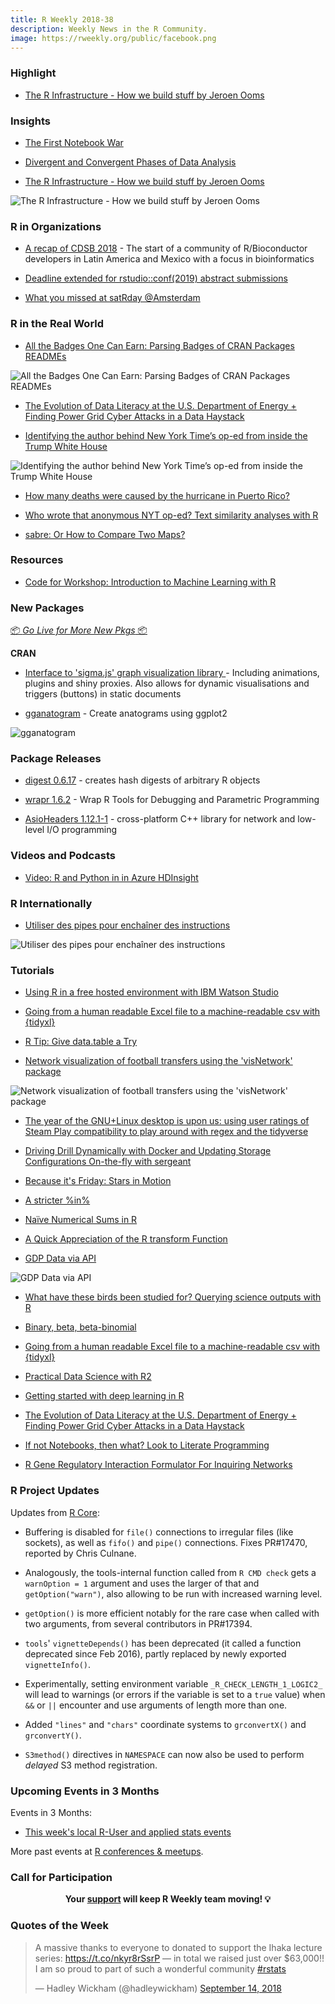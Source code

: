 ```yaml
---
title: R Weekly 2018-38
description: Weekly News in the R Community.
image: https://rweekly.org/public/facebook.png
---
```


###  Highlight

+ [The R Infrastructure - How we build stuff by Jeroen Ooms](https://jeroen.github.io/uros2018/)

### Insights

+ [The First Notebook War](https://yihui.name/en/2018/09/notebook-war/)

+ [Divergent and Convergent Phases of Data Analysis](https://simplystatistics.org/2018/09/14/divergent-and-convergent-phases-of-data-analysis/)

+ [The R Infrastructure - How we build stuff by Jeroen Ooms](https://jeroen.github.io/uros2018/)

![The R Infrastructure - How we build stuff by Jeroen Ooms](https://raw.githubusercontent.com/rweekly/image/master/2018/r-base.png)

###  R in Organizations

+ [A recap of CDSB 2018](http://www.comunidadbioinfo.org/a-recap-of-cdsb-2018-the-start-of-a-community/) - The start of a community of R/Bioconductor developers in Latin America and Mexico with a focus in bioinformatics

+ [Deadline extended for rstudio::conf(2019) abstract submissions](https://blog.rstudio.com/2018/09/14/rstudio-conf-2019-submission-deadline-extended/)

+ [What you missed at satRday @Amsterdam](https://appsilon.com/satrday-amsterdam-2/)

### R in the Real World

+ [All the Badges One Can Earn: Parsing Badges of CRAN Packages READMEs](https://ropensci.org/technotes/2018/09/10/github-badges/)

![All the Badges One Can Earn: Parsing Badges of CRAN Packages READMEs](https://raw.githubusercontent.com/rweekly/image/master/2018/github-repos.png)

+ [The Evolution of Data Literacy at the U.S. Department of Energy + Finding Power Grid Cyber Attacks in a Data Haystack](https://rud.is/b/2018/09/12/the-evolution-of-data-literacy-at-the-u-s-department-of-energy-finding-power-grid-cyber-attacks-in-a-data-haystack/)

+ [Identifying the author behind New York Time’s op-ed from inside the Trump White House](https://github.com/mkearney/resist_oped)

![Identifying the author behind New York Time’s op-ed from inside the Trump White House](https://raw.githubusercontent.com/rweekly/image/master/2018/text-simi.png)

+ [How many deaths were caused by the hurricane in Puerto Rico?](http://blog.revolutionanalytics.com/2018/09/mortality-in-puerto-rico.html)

+ [Who wrote that anonymous NYT op-ed? Text similarity analyses with R](http://blog.revolutionanalytics.com/2018/09/anonymous-nyt-op-ed.html)

+ [sabre: Or How to Compare Two Maps?](https://nowosad.github.io/post/sabre-bp/)


###  Resources

+ [Code for Workshop: Introduction to Machine Learning with R](https://shirinsplayground.netlify.com/2018/06/intro_to_ml_workshop_heidelberg/)

###  New Packages

<p class="added-hostname"><a href="https://rweekly.org/live" target="_blank" class="externalLink">📦 <i>Go Live for More New Pkgs</i> 📦</a></p>

**CRAN**


+ [Interface to 'sigma.js' graph visualization library ](http://sigmajs.john-coene.com/) - Including animations, plugins and shiny proxies. Also allows for dynamic visualisations and triggers (buttons) in static documents

+ [gganatogram](https://github.com/jespermaag/gganatogram) - Create anatograms using ggplot2

![gganatogram](https://raw.githubusercontent.com/rweekly/image/master/2018/organPlot-1.png)


### Package Releases


+ [digest 0.6.17](http://dirk.eddelbuettel.com/blog/2018/09/12#digest_0.6.17) - creates hash digests of arbitrary R objects

+ [wrapr 1.6.2](http://www.win-vector.com/blog/2018/09/announcing-wrapr-1-6-2/) - Wrap R Tools for Debugging and Parametric Programming

+ [AsioHeaders 1.12.1-1](http://dirk.eddelbuettel.com/blog/2018/09/10#asioheaders_1.12.1-1) - cross-platform C++ library for network and low-level I/O programming


###  Videos and Podcasts

+ [Video: R and Python in in Azure HDInsight](http://blog.revolutionanalytics.com/2018/09/r-python-azure-hdinsight.html)


### R Internationally

+ [Utiliser des pipes pour enchaîner des instructions](http://perso.ens-lyon.fr/lise.vaudor/utiliser-des-pipes-pour-enchainer-des-instructions/)

![Utiliser des pipes pour enchaîner des instructions](https://raw.githubusercontent.com/rweekly/image/master/2018/piping_piped-400.png)

###  Tutorials

+ [Using R in a free hosted environment with IBM Watson Studio](https://www.littlemissdata.com/blog/watsonstudio)

+ [Going from a human readable Excel file to a machine-readable csv with {tidyxl}](http://www.brodrigues.co/blog/2018-09-11-human_to_machine/)

+ [R Tip: Give data.table a Try](http://www.win-vector.com/blog/2018/09/r-tip-give-data-table-a-try/)

+ [Network visualization of football transfers using the 'visNetwork' package](https://rcrastinate.blogspot.com/2018/09/network-visualization-of-football.html)

![Network visualization of football transfers using the 'visNetwork' package](https://raw.githubusercontent.com/rweekly/image/master/2018/transfer-graph.png)

+ [The year of the GNU+Linux desktop is upon us: using user ratings of Steam Play compatibility to play around with regex and the tidyverse](http://www.brodrigues.co/blog/2018-09-08-steam_linux/)

+ [Driving Drill Dynamically with Docker and Updating Storage Configurations On-the-fly with sergeant](https://rud.is/b/2018/09/09/driving-drill-dynamically-with-docker-and-updating-storage-configurations-on-the-fly-with-sergeant/)

+ [Because it's Friday: Stars in Motion](http://blog.revolutionanalytics.com/2018/09/stars-in-motion.html)

+ [A stricter %in%](https://coolbutuseless.github.io/2018/09/07/a-stricter-in/)


+ [Naïve Numerical Sums in R](https://ntguardian.wordpress.com/2018/09/10/naive-numerical-sums-in-r/)

+ [A Quick Appreciation of the R transform Function](http://www.win-vector.com/blog/2018/09/a-quick-appreciation-of-the-r-transform-function/)

+ [GDP Data via API](https://rviews.rstudio.com/2018/09/12/gdp-via-api/)

![GDP Data via API](https://raw.githubusercontent.com/rweekly/image/master/2018/gdp-1.png)

+ [What have these birds been studied for? Querying science outputs with R](https://ropensci.org/blog/2018/09/11/birds-science/)

+ [Binary, beta, beta-binomial](https://www.rdatagen.net/post/binary-beta-beta-binomial/)


+ [Going from a human readable Excel file to a machine-readable csv with {tidyxl}](http://www.brodrigues.co/blog/2018-09-11-human_to_machine/)

+ [Practical Data Science with R2](http://www.win-vector.com/blog/2018/09/practical-data-science-with-r2/)

+ [Getting started with deep learning in R](https://blog.rstudio.com/2018/09/12/getting-started-with-deep-learning-in-r/)

+ [The Evolution of Data Literacy at the U.S. Department of Energy + Finding Power Grid Cyber Attacks in a Data Haystack](https://rud.is/b/2018/09/12/the-evolution-of-data-literacy-at-the-u-s-department-of-energy-finding-power-grid-cyber-attacks-in-a-data-haystack/)

+ [If not Notebooks, then what? Look to Literate Programming](http://blog.revolutionanalytics.com/2018/09/notebooks-literate-programming.html)

+ [R Gene Regulatory Interaction Formulator For Inquiring Networks](http://lcolladotor.github.io/2018/09/13/r-gene-regulatory-interaction-formulator-for-inquiring-networks/)

<!--<div class="post-more-begi
n"></div><div class="post-more-end"></div>-->

###  R Project Updates

Updates from [R Core](http://developer.r-project.org/blosxom.cgi/R-devel/NEWS):

+ Buffering is disabled for `file()` connections to irregular files (like sockets), as well as `fifo()` and `pipe()` connections. Fixes PR#17470, reported by Chris Culnane.

+ Analogously, the tools-internal function called from `R CMD check` gets a `warnOption = 1` argument and uses the larger of that and `getOption("warn")`, also allowing to be run with increased warning level.

+ `getOption()` is more efficient notably for the rare case when called with two arguments, from several contributors in PR#17394.

+ `tools`' `vignetteDepends()` has been deprecated (it called a function deprecated since Feb 2016), partly replaced by newly exported `vignetteInfo()`.

+ Experimentally, setting environment variable `_R_CHECK_LENGTH_1_LOGIC2_` will lead to warnings (or errors if the variable is set to a `true` value) when `&&` or `||` encounter and use arguments of length more than one.

+ Added `"lines"` and `"chars"` coordinate systems to `grconvertX()` and `grconvertY()`.

+ `S3method()` directives in `NAMESPACE` can now also be used to perform _delayed_ S3 method registration.


###  Upcoming Events in 3 Months

Events in 3 Months:

+ [This week's local R-User and applied stats events](https://community.rstudio.com/c/irl)

More past events at [R conferences & meetups](https://conf.rweekly.org).


###  Call for Participation

<p class="hide-support added-hostname support-rweekly" style="text-align: center;font-weight: bold;">Your <a class="non-visited externalLink" href="https://www.patreon.com/rweekly" onclick="pas(this)">support</a> will keep R Weekly team moving! 💡</p>

###  Quotes of the Week

<blockquote class="twitter-tweet" data-lang="en"><p lang="en" dir="ltr">A massive thanks to everyone to donated to support the Ihaka lecture series: <a href="https://t.co/nkyr8rSsrP">https://t.co/nkyr8rSsrP</a> — in total we raised just over $63,000!! I am so proud to part of such a wonderful community <a href="https://twitter.com/hashtag/rstats?src=hash&amp;ref_src=twsrc%5Etfw">#rstats</a></p>&mdash; Hadley Wickham (@hadleywickham) <a href="https://twitter.com/hadleywickham/status/1040671156280467457?ref_src=twsrc%5Etfw">September 14, 2018</a></blockquote>

